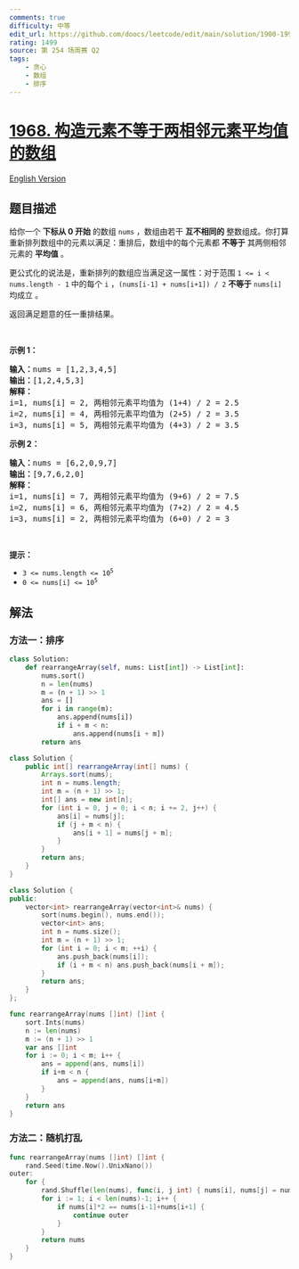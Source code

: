 ```yaml
---
comments: true
difficulty: 中等
edit_url: https://github.com/doocs/leetcode/edit/main/solution/1900-1999/1968.Array%20With%20Elements%20Not%20Equal%20to%20Average%20of%20Neighbors/README.md
rating: 1499
source: 第 254 场周赛 Q2
tags:
    - 贪心
    - 数组
    - 排序
---
```


<!-- problem:start -->

# [1968. 构造元素不等于两相邻元素平均值的数组](https://leetcode.cn/problems/array-with-elements-not-equal-to-average-of-neighbors)

[English Version](/solution/1900-1999/1968.Array%20With%20Elements%20Not%20Equal%20to%20Average%20of%20Neighbors/README_EN.md)

## 题目描述

<!-- description:start -->

<p>给你一个 <strong>下标从 0 开始</strong> 的数组 <code>nums</code> ，数组由若干 <strong>互不相同的</strong> 整数组成。你打算重新排列数组中的元素以满足：重排后，数组中的每个元素都 <strong>不等于</strong> 其两侧相邻元素的 <strong>平均值</strong> 。</p>

<p>更公式化的说法是，重新排列的数组应当满足这一属性：对于范围&nbsp;<code>1 &lt;= i &lt; nums.length - 1</code> 中的每个 <code>i</code> ，<code>(nums[i-1] + nums[i+1]) / 2</code> <strong>不等于</strong> <code>nums[i]</code> 均成立 。</p>

<p>返回满足题意的任一重排结果。</p>

<p>&nbsp;</p>

<p><strong>示例 1：</strong></p>

<pre><strong>输入：</strong>nums = [1,2,3,4,5]
<strong>输出：</strong>[1,2,4,5,3]
<strong>解释：</strong>
i=1, nums[i] = 2, 两相邻元素平均值为 (1+4) / 2 = 2.5
i=2, nums[i] = 4, 两相邻元素平均值为 (2+5) / 2 = 3.5
i=3, nums[i] = 5, 两相邻元素平均值为 (4+3) / 2 = 3.5
</pre>

<p><strong>示例 2：</strong></p>

<pre><strong>输入：</strong>nums = [6,2,0,9,7]
<strong>输出：</strong>[9,7,6,2,0]
<strong>解释：</strong>
i=1, nums[i] = 7, 两相邻元素平均值为 (9+6) / 2 = 7.5
i=2, nums[i] = 6, 两相邻元素平均值为 (7+2) / 2 = 4.5
i=3, nums[i] = 2, 两相邻元素平均值为 (6+0) / 2 = 3
</pre>

<p>&nbsp;</p>

<p><strong>提示：</strong></p>

<ul>
	<li><code>3 &lt;= nums.length &lt;= 10<sup>5</sup></code></li>
	<li><code>0 &lt;= nums[i] &lt;= 10<sup>5</sup></code></li>
</ul>

<!-- description:end -->

## 解法

<!-- solution:start -->

### 方法一：排序

<!-- tabs:start -->

```python
class Solution:
    def rearrangeArray(self, nums: List[int]) -> List[int]:
        nums.sort()
        n = len(nums)
        m = (n + 1) >> 1
        ans = []
        for i in range(m):
            ans.append(nums[i])
            if i + m < n:
                ans.append(nums[i + m])
        return ans
```

```java
class Solution {
    public int[] rearrangeArray(int[] nums) {
        Arrays.sort(nums);
        int n = nums.length;
        int m = (n + 1) >> 1;
        int[] ans = new int[n];
        for (int i = 0, j = 0; i < n; i += 2, j++) {
            ans[i] = nums[j];
            if (j + m < n) {
                ans[i + 1] = nums[j + m];
            }
        }
        return ans;
    }
}
```

```cpp
class Solution {
public:
    vector<int> rearrangeArray(vector<int>& nums) {
        sort(nums.begin(), nums.end());
        vector<int> ans;
        int n = nums.size();
        int m = (n + 1) >> 1;
        for (int i = 0; i < m; ++i) {
            ans.push_back(nums[i]);
            if (i + m < n) ans.push_back(nums[i + m]);
        }
        return ans;
    }
};
```

```go
func rearrangeArray(nums []int) []int {
	sort.Ints(nums)
	n := len(nums)
	m := (n + 1) >> 1
	var ans []int
	for i := 0; i < m; i++ {
		ans = append(ans, nums[i])
		if i+m < n {
			ans = append(ans, nums[i+m])
		}
	}
	return ans
}
```

<!-- tabs:end -->

<!-- solution:end -->

<!-- solution:start -->

### 方法二：随机打乱

<!-- tabs:start -->

```go
func rearrangeArray(nums []int) []int {
	rand.Seed(time.Now().UnixNano())
outer:
	for {
		rand.Shuffle(len(nums), func(i, j int) { nums[i], nums[j] = nums[j], nums[i] })
		for i := 1; i < len(nums)-1; i++ {
			if nums[i]*2 == nums[i-1]+nums[i+1] {
				continue outer
			}
		}
		return nums
	}
}
```

<!-- tabs:end -->

<!-- solution:end -->

<!-- problem:end -->
